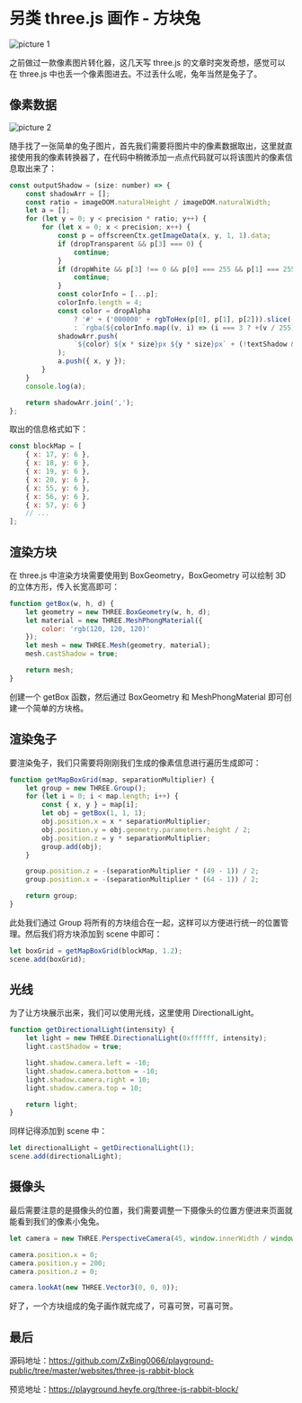 # 另类 three.js 画作 - 方块兔

![picture 1](/image/blog-three-js-rabbit-block-80.gif)

之前做过一款像素图片转化器，这几天写 three.js 的文章时突发奇想，感觉可以在 three.js 中也丢一个像素图进去。不过丢什么呢，兔年当然是兔子了。

## 像素数据

![picture 2](/image/blog-three-js-rabbit-block-66.png)

随手找了一张简单的兔子图片，首先我们需要将图片中的像素数据取出，这里就直接使用我的像素转换器了，在代码中稍微添加一点点代码就可以将该图片的像素信息取出来了：

```js
const outputShadow = (size: number) => {
    const shadowArr = [];
    const ratio = imageDOM.naturalHeight / imageDOM.naturalWidth;
    let a = [];
    for (let y = 0; y < precision * ratio; y++) {
        for (let x = 0; x < precision; x++) {
            const p = offscreenCtx.getImageData(x, y, 1, 1).data;
            if (dropTransparent && p[3] === 0) {
                continue;
            }
            if (dropWhite && p[3] !== 0 && p[0] === 255 && p[1] === 255 && p[2] === 255) {
                continue;
            }
            const colorInfo = [...p];
            colorInfo.length = 4;
            const color = dropAlpha
                ? '#' + ('000000' + rgbToHex(p[0], p[1], p[2])).slice(-6)
                : `rgba(${colorInfo.map((v, i) => (i === 3 ? +(v / 255).toFixed(3) : v)).join(',')})`;
            shadowArr.push(
                `${color} ${x * size}px ${y * size}px` + (!textShadow && y === 0 && x === 0 ? ` 0 ${size}px inset` : '')
            );
            a.push({ x, y });
        }
    }
    console.log(a);

    return shadowArr.join(',');
};
```

取出的信息格式如下：

```js
const blockMap = [
    { x: 17, y: 6 },
    { x: 18, y: 6 },
    { x: 19, y: 6 },
    { x: 20, y: 6 },
    { x: 55, y: 6 },
    { x: 56, y: 6 },
    { x: 57, y: 6 }
    // ...
];
```

## 渲染方块

在 three.js 中渲染方块需要使用到 BoxGeometry，BoxGeometry 可以绘制 3D 的立体方形，传入长宽高即可：

```js
function getBox(w, h, d) {
    let geometry = new THREE.BoxGeometry(w, h, d);
    let material = new THREE.MeshPhongMaterial({
        color: 'rgb(120, 120, 120)'
    });
    let mesh = new THREE.Mesh(geometry, material);
    mesh.castShadow = true;

    return mesh;
}
```

创建一个 getBox 函数，然后通过 BoxGeometry 和 MeshPhongMaterial 即可创建一个简单的方块格。

## 渲染兔子

要渲染兔子，我们只需要将刚刚我们生成的像素信息进行遍历生成即可：

```js
function getMapBoxGrid(map, separationMultiplier) {
    let group = new THREE.Group();
    for (let i = 0; i < map.length; i++) {
        const { x, y } = map[i];
        let obj = getBox(1, 1, 1);
        obj.position.x = x * separationMultiplier;
        obj.position.y = obj.geometry.parameters.height / 2;
        obj.position.z = y * separationMultiplier;
        group.add(obj);
    }

    group.position.z = -(separationMultiplier * (49 - 1)) / 2;
    group.position.x = -(separationMultiplier * (64 - 1)) / 2;

    return group;
}
```

此处我们通过 Group 将所有的方块组合在一起，这样可以方便进行统一的位置管理。然后我们将方块添加到 scene 中即可：

```js
let boxGrid = getMapBoxGrid(blockMap, 1.2);
scene.add(boxGrid);
```

## 光线

为了让方块展示出来，我们可以使用光线，这里使用 DirectionalLight。

```js
function getDirectionalLight(intensity) {
    let light = new THREE.DirectionalLight(0xffffff, intensity);
    light.castShadow = true;

    light.shadow.camera.left = -10;
    light.shadow.camera.bottom = -10;
    light.shadow.camera.right = 10;
    light.shadow.camera.top = 10;

    return light;
}
```

同样记得添加到 scene 中：

```js
let directionalLight = getDirectionalLight(1);
scene.add(directionalLight);
```

## 摄像头

最后需要注意的是摄像头的位置，我们需要调整一下摄像头的位置方便进来页面就能看到我们的像素小兔兔。

```js
let camera = new THREE.PerspectiveCamera(45, window.innerWidth / window.innerHeight, 1, 1000);

camera.position.x = 0;
camera.position.y = 200;
camera.position.z = 0;

camera.lookAt(new THREE.Vector3(0, 0, 0));
```

好了，一个方块组成的兔子画作就完成了，可喜可贺，可喜可贺。

## 最后

源码地址：https://github.com/ZxBing0066/playground-public/tree/master/websites/three-js-rabbit-block

预览地址：https://playground.heyfe.org/three-js-rabbit-block/
